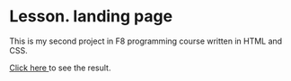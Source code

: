 # Lesson. landing page 
<p>This is my second project in F8 programming course written in HTML and CSS.</p>
<p><a href="https://truongletrule.github.io/F8-Project2/" target="_blank">Click here </a> to see the result.</p>
